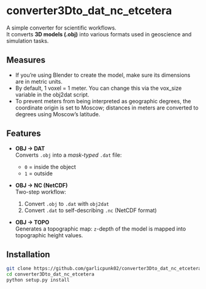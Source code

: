 # converter3Dto_dat_nc_etcetera

A simple converter for scientific workflows.  
It converts **3D models (.obj)** into various formats used in geoscience and simulation tasks.

## Measures

- If you’re using Blender to create the model, make sure its dimensions are in metric units.
- By default, 1 voxel = 1 meter. You can change this via the vox_size variable in the obj2dat script.
- To prevent meters from being interpreted as geographic degrees, the coordinate origin is set to Moscow; distances in meters are converted to degrees using Moscow’s latitude.

## Features

- **OBJ → DAT**  
  Converts `.obj` into a *mask-typed* `.dat` file:  
  - `0` = inside the object  
  - `1` = outside  

- **OBJ → NC (NetCDF)**  
  Two-step workflow:  
  1. Convert `.obj` to `.dat` with `obj2dat`  
  2. Convert `.dat` to self-describing `.nc` (NetCDF format)  

- **OBJ → TOPO**  
  Generates a topographic map: `z`-depth of the model is mapped into topographic height values.  

## Installation

```bash
git clone https://github.com/garlicpunk02/converter3Dto_dat_nc_etcetera.git
cd converter3Dto_dat_nc_etcetera
python setup.py install 
